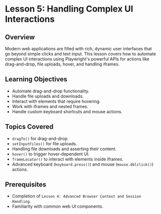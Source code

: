 # Lesson 5: Handling Complex UI Interactions

## Overview

Modern web applications are filled with rich, dynamic user interfaces that go beyond simple clicks and text input. This lesson covers how to automate complex UI interactions using Playwright's powerful APIs for actions like drag-and-drop, file uploads, hover, and handling iframes.

## Learning Objectives

- Automate drag-and-drop functionality.
- Handle file uploads and downloads.
- Interact with elements that require hovering.
- Work with iframes and nested frames.
- Handle custom keyboard shortcuts and mouse actions.

## Topics Covered

- `dragTo()` for drag-and-drop.
- `setInputFiles()` for file uploads.
- Handling file downloads and asserting their content.
- `hover()` to trigger hover-dependent UI.
- `frameLocator()` to interact with elements inside iframes.
- Advanced keyboard (`keyboard.press()`) and mouse (`mouse.dblclick()`) actions.

## Prerequisites

- Completion of `Lesson 4: Advanced Browser Context and Session Handling`.
- Familiarity with common web UI components.
